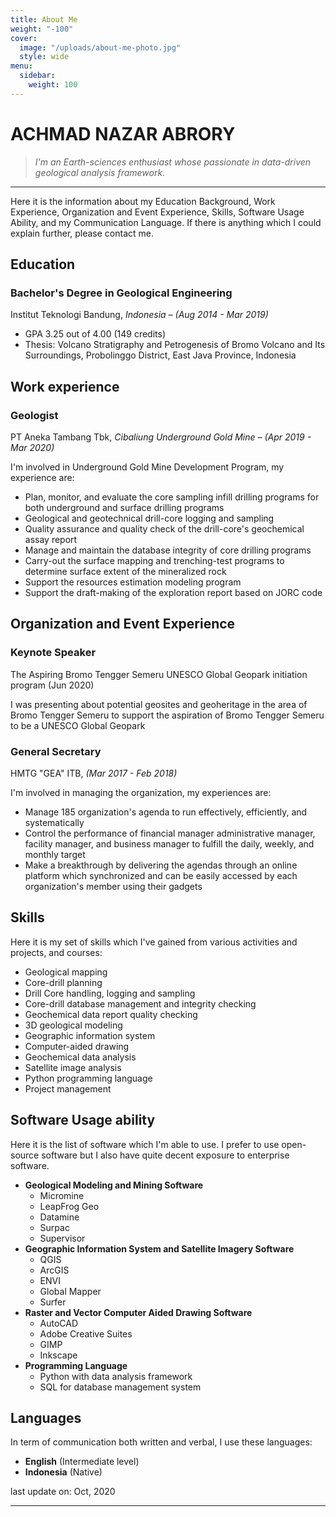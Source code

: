 ```yaml
---
title: About Me
weight: "-100"
cover:
  image: "/uploads/about-me-photo.jpg"
  style: wide
menu:
  sidebar:
    weight: 100
---
```

# ACHMAD NAZAR ABRORY

> _I'm an Earth-sciences enthusiast whose passionate in data-driven geological analysis framework._

***

Here it is the information about my Education Background, Work Experience, Organization and Event Experience, Skills, Software Usage Ability, and my Communication Language. If there is anything which I could explain further, please contact me.

## Education

### **Bachelor's Degree in Geological Engineering**

Institut Teknologi Bandung, _Indonesia – (Aug 2014 - Mar 2019)_

* GPA 3.25 out of 4.00 (149 credits)
* Thesis: Volcano Stratigraphy and Petrogenesis of Bromo Volcano and Its Surroundings, Probolinggo District, East Java Province, Indonesia

## Work experience

### Geologist

PT Aneka Tambang Tbk, _Cibaliung Underground Gold Mine – (Apr 2019 - Mar 2020)_

I'm involved in Underground Gold Mine Development Program, my experience are:

* Plan, monitor, and evaluate the core sampling infill drilling programs for both underground and surface drilling programs
* Geological and geotechnical drill-core logging and sampling
* Quality assurance and quality check of the drill-core's geochemical assay report
* Manage and maintain the database integrity of core drilling programs
* Carry-out the surface mapping and trenching-test programs to determine surface extent of the mineralized rock
* Support the resources estimation modeling program
* Support the draft-making of the exploration report based on JORC code

## Organization and Event Experience

### Keynote Speaker

The Aspiring Bromo Tengger Semeru UNESCO Global Geopark initiation program (Jun 2020)

I was presenting about potential geosites and geoheritage in the area of Bromo Tengger Semeru to support the aspiration of Bromo Tengger Semeru to be a UNESCO Global Geopark

### General Secretary

HMTG "GEA" ITB, _(Mar 2017 - Feb 2018)_

I'm involved in managing the organization, my experiences are:

* Manage 185 organization's agenda to run effectively, efficiently, and systematically
* Control the performance of financial manager administrative manager, facility manager, and business manager to fulfill the daily, weekly, and monthly target
* Make a breakthrough by delivering the agendas through an online platform which synchronized and can be easily accessed by each organization's member using their gadgets

## Skills

Here it is my set of skills which I've gained from various activities and projects, and courses:

* Geological mapping
* Core-drill planning
* Drill Core handling, logging and sampling
* Core-drill database management and integrity checking
* Geochemical data report quality checking
* 3D geological modeling
* Geographic information system
* Computer-aided drawing
* Geochemical data analysis
* Satellite image analysis
* Python programming language
* Project management

## Software Usage ability

Here it is the list of software which I'm able to use. I prefer to use open-source software but I also have quite decent exposure to enterprise software.

* **Geological Modeling and Mining Software**
  * Micromine
  * LeapFrog Geo
  * Datamine
  * Surpac
  * Supervisor
* **Geographic Information System and Satellite Imagery Software**
  * QGIS
  * ArcGIS
  * ENVI
  * Global Mapper
  * Surfer
* **Raster and Vector Computer Aided Drawing Software**
  * AutoCAD
  * Adobe Creative Suites
  * GIMP
  * Inkscape
* **Programming Language**
  * Python with data analysis framework
  * SQL for database management system

## Languages

In term of communication both written and verbal, I use these languages:

* **English** (Intermediate level)
* **Indonesia** (Native)

last update on: Oct, 2020
***